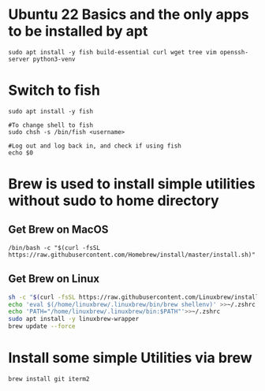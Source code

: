 # Ubuntu 22 Basics and the only apps to be installed by apt
```
sudo apt install -y fish build-essential curl wget tree vim openssh-server python3-venv

```

# Switch to fish
```
sudo apt install -y fish

#To change shell to fish
sudo chsh -s /bin/fish <username> 

#Log out and log back in, and check if using fish
echo $0
```


# Brew is used to install simple utilities without sudo to home directory
## Get Brew on MacOS
```
/bin/bash -c "$(curl -fsSL https://raw.githubusercontent.com/Homebrew/install/master/install.sh)"
```

## Get Brew on Linux
```bash
sh -c "$(curl -fsSL https://raw.githubusercontent.com/Linuxbrew/install/master/install.sh)"
echo 'eval $(/home/linuxbrew/.linuxbrew/bin/brew shellenv)' >>~/.zshrc
echo 'PATH="/home/linuxbrew/.linuxbrew/bin:$PATH"'>>~/.zshrc
sudo apt install -y linuxbrew-wrapper
brew update --force
```


# Install some simple Utilities via brew
```
brew install git iterm2
```

